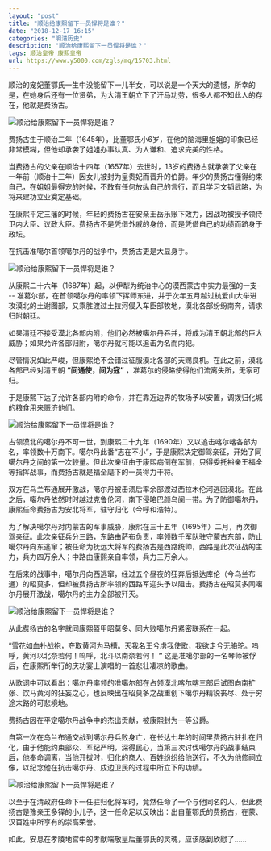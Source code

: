 ```yaml
---
layout: "post"
title: "顺治给康熙留下一员悍将是谁？"
date: "2018-12-17 16:15"
categories: "明清历史"
description: "顺治给康熙留下一员悍将是谁？"
tags: 顺治皇帝 康熙皇帝
url: https://www.y5000.com/zgls/mq/15703.html
---
```






顺治的宠妃董鄂氏一生中没能留下一儿半女，可以说是一个天大的遗憾，所幸的是，在她身后还有一位贤弟，为大清王朝立下了汗马功劳，很多人都不知此人的存在，他就是费扬古。

![顺治给康熙留下一员悍将是谁？](/uploads/allimg/170302/6-1F30210321R03.JPG)

费扬古生于顺治二年（1645年），比董鄂氏小6岁，在他的脑海里姐姐的印象已经非常模糊，但他却承袭了姐姐办事认真、为人谦和、追求完美的性格。

当费扬古的父亲在顺治十四年（1657年）去世时，13岁的费扬古就承袭了父亲在一年前（顺治十三年）因女儿被封为皇贵妃而晋升的伯爵。年少的费扬古懂得约束自己，在姐姐最得宠的时候，不敢有任何放纵自己的言行，而且学习文韬武略，为将来建功立业奠定基础。

在康熙平定三藩的时候，年轻的费扬古在安亲王岳乐账下效力，因战功被授予领侍卫内大臣、议政大臣。费扬古不是凭借外戚的身份，而是凭借自己的功绩而跻身于政坛。

在抗击准噶尔首领噶尔丹的战争中，费扬古更是大显身手。

![顺治给康熙留下一员悍将是谁？](/uploads/allimg/170302/6-1F30210331X59.JPG)

从康熙二十六年（1687年）起，以伊犁为统治中心的漠西蒙古中实力最强的一支---
准葛尔部，在首领噶尔丹的率领下挥师东进，并于次年五月越过杭爱山大举进攻漠北的土谢图部，又乘胜渡过土拉河侵入车臣部牧地，漠北各部纷纷南奔，请求归附朝廷。

如果清廷不接受漠北各部内附，他们必然被噶尔丹吞并，将成为清王朝北部的巨大威胁；如果允许各部归附，噶尔丹就可能以追击为名而内犯。

尽管情况如此严峻，但康熙绝不会错过征服漠北各部的天赐良机。在此之前，漠北各部已经对清王朝 **“间通使，间为寇”**
，准葛尔的侵略使得他们流离失所，无家可归。

于是康熙下达了允许各部内附的命令，并在靠近边界的牧场予以安置，调拨归化城的粮食用来赈济他们。

![顺治给康熙留下一员悍将是谁？](/uploads/allimg/170302/6-1F302103411560.JPG)

占领漠北的噶尔丹不可一世，到康熙二十九年（1690年）又以追击喀尔喀各部为名，率领数十万南下。噶尔丹此番“志在不小”，于是康熙决定御驾亲征，开始了同噶尔丹之间的第一次较量。但此次亲征由于康熙病倒在军前，只得委托裕亲王福全等指挥战事，而费扬古就是福全麾下的一员得力干将。

双方在乌兰布通展开激战，噶尔丹被击溃后率余部渡过西拉木伦河逃回漠北。在此之后，噶尔丹依然时时越过克鲁伦河，南下侵略巴颜乌阑一带。为了防御噶尔丹，康熙任命费扬古为安北将军，驻守归化（今呼和浩特）。

为了解决噶尔丹对内蒙古的军事威胁，康熙在三十五年（1695年）二月，再次御驾亲征。此次亲征兵分三路，东路由萨布负责，率领数千军队驻守蒙古东部，防止噶尔丹向东逃窜；被任命为抚远大将军的费扬古是西路统帅，西路是此次征战的主力，兵力四万余人；中路由康熙亲自率领，兵力三万余人。

在后来的战事中，噶尔丹向西逃窜，经过五个昼夜的狂奔后抵达库伦（今乌兰布通）的昭莫多，但却被费扬古所率领的西路军迎头予以阻击。费扬古在昭莫多同噶尔丹展开激战，噶尔丹的主力全部被歼灭。

![顺治给康熙留下一员悍将是谁？](/uploads/allimg/170302/6-1F302103501O2.JPG)

从此费扬古的名字就同康熙盔甲昭莫多、同大败噶尔丹紧密联系在一起。

“雪花如血扑战袍，夺取黄河为马槽。灭我名王兮虏我使歌，我欲走兮无骆驼。呜呼，黄河以北奈若何！呜呼，北斗以南奈若何！ **”**
这是准噶尔部的一名琴师被俘后，在康熙所举行的庆功宴上演唱的一首悲壮凄凉的歌曲。

从歌词中可以看出：噶尔丹率领的准噶尔部在占领漠北喀尔喀三部后试图向南扩张、饮马黄河的狂妄之心，也反映出在昭莫多之战重创下噶尔丹精锐丧尽、处于穷途末路的可悲境地。

费扬古因在平定噶尔丹战争中的杰出贡献，被康熙封为一等公爵。

自第一次在乌兰布通交战到噶尔丹兵败身亡，在长达七年的时间里费扬古驻扎在归化，由于他能约束部众、军纪严明，深得民心，当第三次讨伐噶尔丹的战事结束后，他奉命调离，当他开拔时，归化的商人、百姓纷纷给他送行，不久为他修祠立像，以纪念他在抗击噶尔丹、戍边卫民的过程中所立下的功绩。

![顺治给康熙留下一员悍将是谁？](/uploads/allimg/170302/6-1F302103603933.JPG)

以至于在清政府任命下一任驻归化将军时，竟然任命了一个与他同名的人，但此费扬古是豫亲王多铎的小儿子，这一任命足以反映出：出自董鄂氏的费扬古，在蒙、汉百姓中所享有的崇高荣誉。

如此，安息在孝陵地宫中的孝献端敬皇后董鄂氏的灵魂，应该感到欣慰了......
